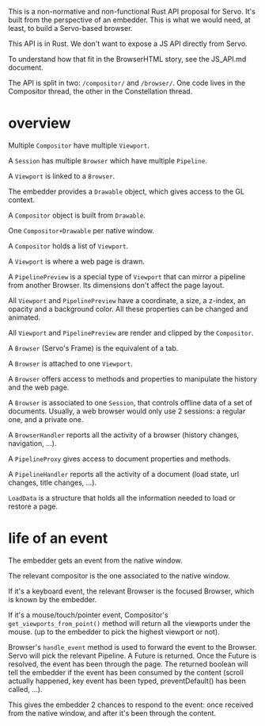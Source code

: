 This is a non-normative and non-functional Rust API proposal for Servo.
It's built from the perspective of an embedder. This is what we would need, at
least, to build a Servo-based browser.

This API is in Rust. We don't want to expose a JS API directly from Servo.

To understand how that fit in the BrowserHTML story, see the JS_API.md document.

The API is split in two: `/compositor/` and `/browser/`. One code lives in the
Compositor thread, the other in the Constellation thread.

# overview

Multiple `Compositor` have multiple `Viewport`.

A `Session` has multiple `Browser` which have multiple `Pipeline`.

A `Viewport` is linked to a `Browser`.

The embedder provides a `Drawable` object, which gives access to the GL context.

A `Compositor` object is built from `Drawable`.

One `Compositor+Drawable` per native window.

A `Compositor` holds a list of `Viewport`.

A `Viewport` is where a web page is drawn.

A `PipelinePreview` is a special type of `Viewport` that can mirror a pipeline from another Browser. Its dimensions don't affect the page layout.

All `Viewport` and `PipelinePreview` have a coordinate, a size, a z-index, an opacity and a background color. All these properties can be changed and animated.

All `Viewport` and `PipelinePreview` are render and clipped by the `Compositor`.

A `Browser` (Servo's Frame) is the equivalent of a tab.

A `Browser` is attached to one `Viewport`.

A `Browser` offers access to methods and properties to manipulate the history and the web page.

A `Browser` is associated to one `Session`, that controls offline data of a set of documents. Usually, a web browser would only use 2 sessions: a regular one, and a private one.

A `BrowserHandler` reports all the activity of a browser (history changes, navigation, …).

A `PipelineProxy` gives access to document properties and methods.

A `PipelineHandler` reports all the activity of a document (load state, url changes, title changes, …).

`LoadData` is a structure that holds all the information needed to load or restore a page.

# life of an event

The embedder gets an event from the native window.

The relevant compositor is the one associated to the native window.

If it's a keyboard event, the relevant Browser is the focused Browser, which is
known by the embedder.

If it's a mouse/touch/pointer event, Compositor's `get_viewports_from_point()`
method will return all the viewports under the mouse.  (up to the embedder to
pick the highest viewport or not).

Browser's `handle_event` method is used to forward the event to the Browser.
Servo will pick the relevant Pipeline.  A Future is returned. Once the Future
is resolved, the event has been through the page. The returned boolean will
tell the embedder if the event has been consumed by the content (scroll
actually happened, key event has been typed, preventDefault() has been called,
…).

This gives the embedder 2 chances to respond to the event: once received from
the native window, and after it's been through the content.
